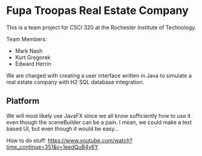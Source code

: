 # Fupa Troopas Real Estate Company

This is a team project for CSCI 320 at the Rochester Institute of Technology.

Team Members:
- Mark Nash
- Kurt Gregorek
- Edward Herrin

We are charged with creating a user interface written in Java to simulate a
real estate company with H2 SQL database integration.

## Platform

We will most likely use JavaFX since we all know sufficiently how to use it even
though the sceneBuilder can be a pain. I mean, we could make a text based UI,
but even though it would be easy... 

How to do stuff: https://www.youtube.com/watch?time_continue=351&v=1eedQuB4v6Y
